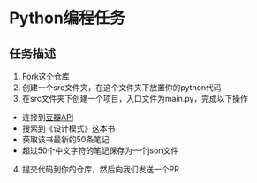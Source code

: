 # Python编程任务

## 任务描述
1. Fork这个仓库
2. 创建一个src文件夹，在这个文件夹下放置你的python代码
3. 在src文件夹下创建一个项目，入口文件为main.py，完成以下操作
  - 连接到[豆瓣API](https://developers.douban.com/wiki/?title=guide)
  - 搜索到《设计模式》这本书
  - 获取该书最新的50条笔记
  - 超过50个中文字符的笔记保存为一个json文件
4. 提交代码到你的仓库，然后向我们发送一个PR
